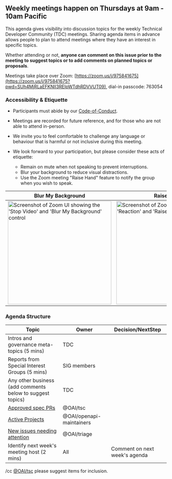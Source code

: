## Weekly meetings happen on Thursdays at 9am - 10am Pacific

This agenda gives visibility into discussion topics for the weekly Technical Developer Community (TDC) meetings. Sharing agenda items in advance allows people to plan to attend meetings where they have an interest in specific topics. 

Whether attending or not, **anyone can comment on this issue prior to the meeting to suggest topics or to add comments on planned topics or proposals**.

Meetings take place over Zoom: [https://zoom.us/j/975841675](https://zoom.us/j/975841675?pwd=SUh4MjRLaEFKNlI3RElpWTdhRDVVUT09), dial-in passcode: 763054

### Accessibility & Etiquette
* Participants must abide by our [Code-of-Conduct](https://github.com/OAI/OpenAPI-Specification?tab=coc-ov-file).

* Meetings are recorded for future reference, and for those who are not able to attend in-person.

* We invite you to feel comfortable to challenge any language or behaviour that is harmful or not inclusive during this meeting.

* We look forward to your participation, but please consider these acts of etiquette:
  * Remain on mute when not speaking to prevent interruptions.
  * Blur your background to reduce visual distractions.
  * Use the Zoom meeting "Raise Hand" feature to notify the group when you wish to speak.

| Blur My Background | Raise Hand |
|-|-|
| <img width="323" alt="Screenshot of Zoom UI showing the 'Stop Video' and 'Blur My Background' control" src="https://github.com/OAI/OpenAPI-Specification/assets/7367/7e43dbbb-6529-46e6-8b04-4c1aa852d9dd"> | <img width="323" alt="Screenshot of Zoom UI showing the 'Reaction' and 'Raise Hand' control" src="https://github.com/user-attachments/assets/bf19ee70-59b1-410e-b893-645f26c2c96e"> |

### Agenda Structure

| Topic | Owner | Decision/NextStep |
|-|-|-|
Intros and governance meta-topics (5 mins) | TDC | |
Reports from Special Interest Groups (5 mins) | SIG members | |
Any other business (add comments below to suggest topics) | TDC | |
[Approved spec PRs](https://github.com/OAI/OpenAPI-Specification/pulls?q=is%3Apr+is%3Aopen+review%3Aapproved) | @OAI/tsc | |
[Active Projects](https://github.com/OAI/OpenAPI-Specification/projects?query=is%3Aopen) | @OAI/openapi-maintainers | |
[New issues needing attention](https://github.com/search?q=repo%3Aoai%2Fopenapi-specification+is%3Aissue+comments%3A0+no%3Alabel+is%3Aopen) | @OAI/triage  | |
Identify next week's meeting host (2 mins) | All | Comment on next week's agenda |

/cc [@OAI/tsc](https://github.com/orgs/OAI/teams/tsc) please suggest items for inclusion.
